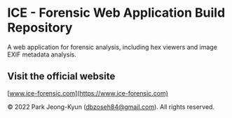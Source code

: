# ICE - Forensic Web Application Build Repository

A web application for forensic analysis, including hex viewers and image EXIF metadata analysis.

## Visit the official website

[www.ice-forensic.com](https://www.ice-forensic.com)

© 2022 Park Jeong-Kyun (dbzoseh84@gmail.com). All rights reserved.
